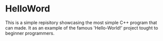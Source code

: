 # HelloWord
This is a simple repisitory showcasing the most simple C++ program that can made. It as an example of the famous 'Hello-World!' project tought to beginner programmers.